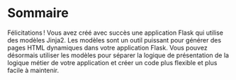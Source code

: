 # Sommaire

Félicitations ! Vous avez créé avec succès une application Flask qui utilise des modèles Jinja2. Les modèles sont un outil puissant pour générer des pages HTML dynamiques dans votre application Flask. Vous pouvez désormais utiliser les modèles pour séparer la logique de présentation de la logique métier de votre application et créer un code plus flexible et plus facile à maintenir.
